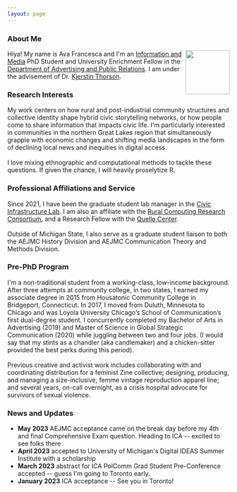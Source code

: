 ```yaml
---
layout: page
---
```


### About Me

<img align="right" width="100" height="100" src="https://media.tenor.com/images/6a136e1c2d7b30298a5b657348097a60/tenor.gif">

Hiya! My name is Ava Francesca and I'm an [Information and Media](https://comartsci.msu.edu/our-people/ava-francesca-battocchio) PhD Student  and University Enrichment Fellow in the [Department of Advertising and Public Relations](https://comartsci.msu.edu/departments/advertising-public-relations). I am under the advisement of Dr. [Kjerstin Thorson](https://comartsci.msu.edu/our-people/kjerstin-thorson).

### Research Interests

My work centers on how rural and post-industrial community structures and collective identity shape hybrid civic storytelling networks, or how people come to share information that impacts civic life. I'm particularly interested in communities in the northern Great Lakes region that simultaneously grapple with economic changes and shifting media landscapes in the form of declining local news and inequities in digital access.
<br><br>
I love mixing ethnographic and computational methods to tackle these questions. If given the chance, I will heavily proselytize R.

### Professional Affiliations and Service

Since 2021, I have been the graduate student lab manager in the [Civic Infrastructure Lab](https://comartsci.msu.edu/civic-infrastructure-lab). I am also an affiliate with the [Rural Computing Research Consortium](https://ruralcomputing.msu.edu/), and a Research Fellow with the [Quello Center](https://quello.msu.edu/).
<br><br>
Outside of Michigan State, I also serve as a graduate student liaison to both the AEJMC History Division and AEJMC Communication Theory and Methods Division.

### Pre-PhD Program

I'm a non-traditional student from a working-class, low-income background. After three attempts at community college, in two states, I earned my associate degree in 2015 from Housatonic Community College in Bridgeport, Connecticut. In 2017, I moved from Duluth, Minnesota to Chicago and was Loyola University Chicago’s School of Communication’s first dual-degree student. I concurrently completed my Bachelor of Arts in Advertising (2019) and Master of Science in Global Strategic Communication (2020) while juggling between two and four jobs. (I would say that my stints as a chandler (aka candlemaker) and a chicken-sitter provided the best perks during this period).
<br><br>
Previous creative and activist work includes collaborating with and coordinating distribution for a feminist Zine collective; designing, producing, and managing a size-inclusive, femme vintage reproduction apparel line; and several years, on-call overnight, as a crisis hospital advocate for survivors of sexual violence.


### News and Updates

- **May 2023** AEJMC acceptance came on the break day before my 4th and final Comprehensive Exam question. Heading to ICA -- excited to see folks there
- **April 2023** accepted to University of Michigan's Digital IDEAS Summer Institute with a scholarship
- **March 2023** abstract for ICA PolComm Grad Student Pre-Conference accepted -- guess I'm going to Toronto early.
- **January 2023** ICA acceptance -- See you in Toronto!